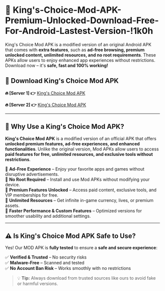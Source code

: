 # 📲 King's-Choice-Mod-APK-Premium-Unlocked-Download-Free-For-Android-Lastest-Version-!1k0h

King's Choice Mod APK is a modified version of an original Android APK that comes with **extra features**, such as **ad-free browsing, premium unlocked content, unlimited resources, and no root requirements**. These APKs allow users to enjoy enhanced app experiences without restrictions. Download now – it's **safe, fast and 100% working!**

## **📲 Download King's Choice Mod APK**

 **🔥 [Server 1] 👉** [King's Choice Mod APK](https://hapymods.com/King's+Choice+Mod+APK&ref=1k0h)

 **🔥 [Server 2] 👉** [King's Choice Mod APK](https://hapymods.com/King's+Choice+Mod+APK&ref=1k0h)

---

## **📌 Why Use a King's Choice Mod APK?**

**King's Choice Mod APK** is a modified version of an official APK that offers **unlocked premium features, ad-free experiences, and enhanced functionalities**. Unlike the original version, Mod APKs allow users to access **paid features for free, unlimited resources, and exclusive tools without restrictions**.

🔹 **Ad-Free Experience** – Enjoy your favorite apps and games without disruptive advertisements.  
🔹 **No Root Required** – Install and use Mod APKs without modifying your device.  
🔹 **Premium Features Unlocked** – Access paid content, exclusive tools, and VIP memberships for free.  
🔹 **Unlimited Resources** – Get infinite in-game currency, lives, or premium assets.  
🔹 **Faster Performance & Custom Features** – Optimized versions for smoother usability and additional settings.  

---

## **⚠️ Is King's Choice Mod APK Safe to Use?**

Yes! Our MOD APK is **fully tested** to ensure a **safe and secure experience**:

✅ **Verified & Trusted** – No security risks  
✅ **Malware-Free** – Scanned and tested  
✅ **No Account Ban Risk** – Works smoothly with no restrictions  

> 💡 **Tip:** Always download from trusted sources like ours to avoid fake or harmful versions.